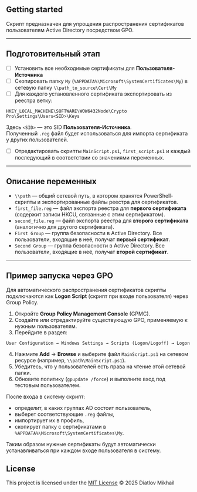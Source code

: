 ## Getting started

Скрипт предназначен для упрощения распространения сертификатов пользователям Active Directory посредством GPO.

---

## Подготовительный этап

- [ ] Установить все необходимые сертификаты для **Пользователя-Источника**  
- [ ] Скопировать папку `My` (`%APPDATA%\Microsoft\SystemCertificates\My`) в сетевую папку `\\path_to_source\Cert\My`  
- [ ] Для каждого установленного сертификата экспортировать из реестра ветку:

```
HKEY_LOCAL_MACHINE\SOFTWARE\WOW6432Node\Crypto Pro\Settings\Users<SID>\Keys
```

Здесь `<SID>` — это SID **Пользователя-Источника**.  
Полученный `.reg` файл будет использоваться для импорта сертификата у других пользователей.  

- [ ] Отредактировать скрипты `MainScript.ps1`, `first_script.ps1` и каждый последующий в соответствии со значениями переменных.  

---

## Описание переменных

- `\\path` — общий сетевой путь, в котором хранятся PowerShell-скрипты и экспортированные файлы реестра для сертификатов.  
- `first_file.reg` — файл экспорта реестра для **первого сертификата** (содержит записи HKCU, связанные с этим сертификатом).  
- `second_file.reg` — файл экспорта реестра для **второго сертификата** (аналогично для другого сертификата).  
- `First Group` — группа безопасности в Active Directory. Все пользователи, входящие в неё, получат **первый сертификат**.  
- `Second Group` — группа безопасности в Active Directory. Все пользователи, входящие в неё, получат **второй сертификат**.  

---

## Пример запуска через GPO

Для автоматического распространения сертификатов скрипты подключаются как **Logon Script** (скрипт при входе пользователя) через Group Policy.

1. Откройте **Group Policy Management Console** (GPMC).  
2. Создайте или отредактируйте существующую GPO, применяемую к нужным пользователям.  
3. Перейдите в раздел:  
```
User Configuration → Windows Settings → Scripts (Logon/Logoff) → Logon
```
4. Нажмите **Add** → **Browse** и выберите файл `MainScript.ps1` на сетевом ресурсе (например, `\\path\MainScript.ps1`).  
5. Убедитесь, что у пользователей есть права на чтение этой сетевой папки.  
6. Обновите политику (`gpupdate /force`) и выполните вход под тестовым пользователем.  

После входа в систему скрипт:
- определит, в каких группах AD состоит пользователь,  
- выберет соответствующие `.reg` файлы,  
- импортирует их в профиль,  
- скопирует папку с сертификатами в `%APPDATA%\Microsoft\SystemCertificates\My`.  

Таким образом нужные сертификаты будут автоматически устанавливаться при каждом входе пользователя в систему.




## License

This project is licensed under the [MIT License](./LICENSE) © 2025 Diatlov Mikhail

